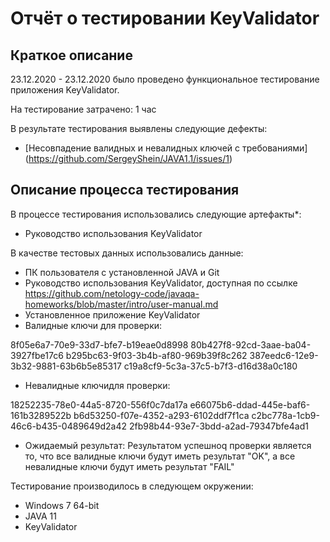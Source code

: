 # Отчёт о тестировании KeyValidator

## Краткое описание

23.12.2020 - 23.12.2020 было проведено функциональное тестирование приложения KeyValidator.

На тестирование затрачено: 1 час

В результате тестирования выявлены следующие дефекты:
* [Несовпадение валидных и невалидных ключей с требованиями] (https://github.com/SergeyShein/JAVA1.1/issues/1)


## Описание процесса тестирования

В процессе тестирования использовались следующие артефакты*:
* Руководство использования KeyValidator

В качестве тестовых данных использовались данные:
* ПК пользователя с установленной JAVA и Git
* Руководство использования KeyValidator, доступная по ссылке https://github.com/netology-code/javaqa-homeworks/blob/master/intro/user-manual.md
* Установленное приложение KeyValidator
* Валидные ключи для проверки:

8f05e6a7-70e9-33d7-bfe7-b19eae0d8998
80b427f8-92cd-3aae-ba04-3927fbe17c6
b295bc63-9f03-3b4b-af80-969b39f8c262
387eedc6-12e9-3b32-9881-63b6b5e85317
c19a8cf9-5c3a-37c5-b7f3-d16d38a0c180

* Невалидные ключидля проверки:

18252235-78e0-44a5-8720-556f0c7da17a
e66075b6-ddad-445e-baf6-161b3289522b
b6d53250-f07e-4352-a293-6102ddf7f1ca
c2bc778a-1cb9-46c6-b435-0489649d2a42
2fb98b44-93e7-3bdd-a2ad-79347bfe4ad1
* Ожидаемый результат: Результатом успешноq проверки является то, что все валидные ключи будут иметь результат "OK", а все невалидные ключи будут иметь результат "FAIL"

Тестирование производилось в следующем окружении:
* Windows 7 64-bit
* JAVA 11
* KeyValidator
